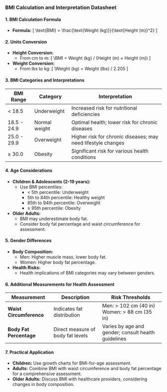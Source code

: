 ### **BMI Calculation and Interpretation Datasheet**

#### **1. BMI Calculation Formula**
- **Formula:** 
  \[
  \text{BMI} = \frac{\text{Weight (kg)}}{\text{Height (m)}^2}
  \]

#### **2. Units Conversion**
- **Height Conversion:**
  - From cm to m: 
    \[
    \BMI = Weight (kg) / (Height (m) × Height (m))
    \]
- **Weight Conversion:**
  - From lbs to kg: 
    \[
    \Weight (kg) = Weight (lbs) / 2.205
    \]

#### **3. BMI Categories and Interpretations**
| BMI Range | Category          | Interpretation |
|-----------|-------------------|----------------|
| < 18.5    | Underweight       | Increased risk for nutritional deficiencies |
| 18.5 - 24.9 | Normal weight    | Optimal health; lower risk for chronic diseases |
| 25.0 - 29.9 | Overweight       | Higher risk for chronic diseases; may need lifestyle changes |
| ≥ 30.0    | Obesity           | Significant risk for various health conditions |

#### **4. Age Considerations**
- **Children & Adolescents (2-19 years):**
  - Use BMI percentiles:
    - < 5th percentile: Underweight
    - 5th to 84th percentile: Healthy weight
    - 85th to 94th percentile: Overweight
    - ≥ 95th percentile: Obesity
- **Older Adults:**
  - BMI may underestimate body fat.
  - Consider body fat percentage and waist circumference for assessment.

#### **5. Gender Differences**
- **Body Composition:**
  - Men: Higher muscle mass, lower body fat.
  - Women: Higher body fat percentage.
- **Health Risks:**
  - Health implications of BMI categories may vary between genders.

#### **6. Additional Measurements for Health Assessment**
| Measurement              | Description                                  | Risk Thresholds           |
|-------------------------|----------------------------------------------|---------------------------|
| **Waist Circumference** | Indicates fat distribution                   | Men: > 102 cm (40 in) <br> Women: > 88 cm (35 in) |
| **Body Fat Percentage**  | Direct measure of body fat levels           | Varies by age and gender; consult health guidelines |

#### **7. Practical Application**
- **Children:** Use growth charts for BMI-for-age assessment.
- **Adults:** Combine BMI with waist circumference and body fat percentage for a comprehensive assessment.
- **Older Adults:** Discuss BMI with healthcare providers, considering changes in body composition.
